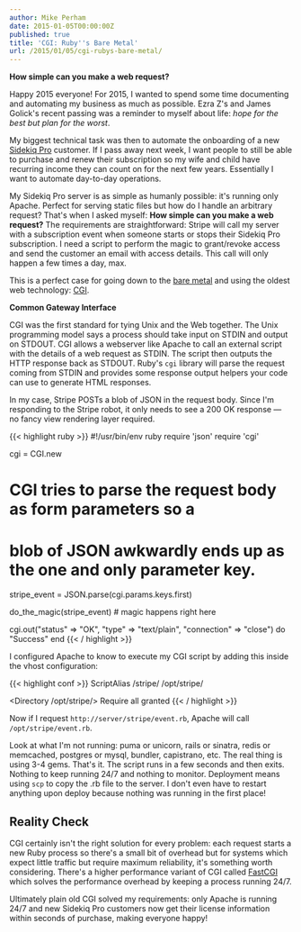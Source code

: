 ```yaml
---
author: Mike Perham
date: 2015-01-05T00:00:00Z
published: true
title: 'CGI: Ruby''s Bare Metal'
url: /2015/01/05/cgi-rubys-bare-metal/
---
```


**How simple can you make a web request?**

Happy 2015 everyone!  For 2015, I wanted to spend some time documenting and automating my
business as much as possible.  Ezra Z's and James Golick's recent passing was a reminder to
myself about life: *hope for the best but plan for the worst*.

My biggest technical task was then to automate the onboarding of a new [Sidekiq Pro][1] customer.  If I
pass away next week, I want people to still be able to purchase and renew their subscription
so my wife and child have recurring income they can count on for the next few years.  Essentially
I want to automate day-to-day operations.

My Sidekiq Pro server is as simple as humanly possible: it's running only Apache.  Perfect for serving
static files but how do I handle an arbitrary request?  That's when
I asked myself: **How simple can you make a web request?**  The requirements are straightforward: Stripe
will call my server with a subscription event when someone starts or stops their Sidekiq Pro
subscription.  I need a script to perform the magic to grant/revoke access and send the customer an email
with access details.  This call will only happen a few times a day, max.

This is a perfect case for going down to the [bare metal][2] and using the oldest web technology: [CGI][3].

**Common Gateway Interface**

CGI was the first standard for tying Unix and the Web together.  The Unix programming model says a process
should take input on STDIN and output on STDOUT.  CGI allows a webserver like Apache to call an external
script with the details of a web request as STDIN.  The script then outputs the HTTP response back as STDOUT.
Ruby's `cgi` library will parse the request coming from STDIN and provides some response output helpers
your code can use to generate HTML responses.

In my case, Stripe POSTs a blob of JSON in the request body. Since I'm responding to the Stripe robot, it only
needs to see a 200 OK response &mdash; no fancy view rendering layer required.

{{< highlight ruby >}}
#!/usr/bin/env ruby
require 'json'
require 'cgi'

cgi = CGI.new
# CGI tries to parse the request body as form parameters so a
# blob of JSON awkwardly ends up as the one and only parameter key.
stripe_event = JSON.parse(cgi.params.keys.first)

do_the_magic(stripe_event) # magic happens right here

cgi.out("status" => "OK", "type" => "text/plain", "connection" => "close") do
  "Success"
end
{{< / highlight >}}

I configured Apache to know to execute my CGI script by adding this inside the vhost configuration:

{{< highlight conf >}}
ScriptAlias /stripe/ /opt/stripe/

<Directory /opt/stripe/>
  Require all granted
</Directory>
{{< / highlight >}}

Now if I request `http://server/stripe/event.rb`, Apache will call `/opt/stripe/event.rb`.

Look at what I'm not running: puma or unicorn, rails or sinatra, redis or memcached, postgres or mysql, bundler,
capistrano, etc.
The real thing is using 3-4 gems.  That's it.  The script runs in a few seconds and then exits.  Nothing
to keep running 24/7 and nothing to monitor. Deployment means using `scp` to copy the .rb file to the server.  I
don't even have to restart anything upon deploy because nothing was running in the first place!

## Reality Check

CGI certainly isn't the right solution for every problem: each request starts a new Ruby process so there's a
small bit of overhead but for systems which expect little traffic but require maximum reliability, it's
something worth considering.  There's a higher performance variant of CGI called [FastCGI][4] which
solves the performance overhead by keeping a process running 24/7.

Ultimately plain old CGI solved my requirements: only Apache is running 24/7 and new Sidekiq Pro customers
now get their license information within seconds of purchase, making everyone happy!

 [1]: http://sidekiq.org/pro/
 [2]: http://www.boblee.com/images/bear_guitar.jpg
 [3]: http://www.ruby-doc.org/stdlib-2.2.0/libdoc/cgi/rdoc/CGI.html
 [4]: http://www.fastcgi.com/
